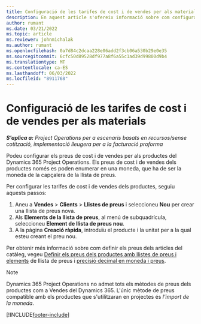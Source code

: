 ```yaml
---
title: Configuració de les tarifes de cost i de vendes per als materials
description: En aquest article s'ofereix informació sobre com configurar les taxes de cost i venda dels materials utilitzats en projectes.
author: rumant
ms.date: 03/21/2022
ms.topic: article
ms.reviewer: johnmichalak
ms.author: rumant
ms.openlocfilehash: 0a7d84c2dcaa228e06add2f3cb06a530b29e0e35
ms.sourcegitcommit: 6cfc50d89528df977a8f6a55c1ad39d99800d9b4
ms.translationtype: MT
ms.contentlocale: ca-ES
ms.lasthandoff: 06/03/2022
ms.locfileid: "8911768"
---
```

# <a name="set-up-cost-and-sales-rates-for-materials"></a>Configuració de les tarifes de cost i de vendes per als materials

_**S'aplica a:** Project Operations per a escenaris basats en recursos/sense cotització, implementació lleugera per a la facturació proforma_

Podeu configurar els preus de cost i de vendes per als productes del Dynamics 365 Project Operations. Els preus de cost i de vendes dels productes només es poden enumerar en una moneda, que ha de ser la moneda de la capçalera de la llista de preus.

Per configurar les tarifes de cost i de vendes dels productes, seguiu aquests passos: 

1. Aneu a **Vendes** > **Clients** > **Llistes de preus** i seleccioneu **Nou** per crear una llista de preus nova. 
2. Als **Elements de la llista de preus**, al menú de subquadrícula, seleccioneu **Element de llista de preus nou**. 
3. A la pàgina **Creació ràpida**, introduïu el producte i la unitat per a la qual esteu creant el preu nou.

Per obtenir més informació sobre com definir els preus dels articles del catàleg, vegeu [Definir els preus dels productes amb llistes de preus i elements](/dynamics365/sales/create-price-lists-price-list-items-define-pricing-products) de llista de preus i [precisió decimal en moneda i preus](/dynamics365/sales/decimal-precision-currency-pricing).
> [!NOTE]
> Dynamics 365 Project Operations no admet tots els mètodes de preus dels productes com a Vendes del Dynamics 365. L'únic mètode de preus compatible amb els productes que s'utilitzaran en projectes és *l'import de la moneda*.


[!INCLUDE[footer-include](../includes/footer-banner.md)]
